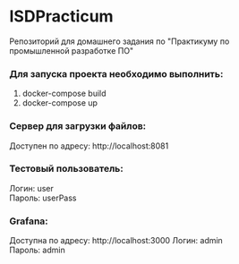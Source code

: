 # ISDPracticum
Репозиторий для домашнего задания по "Практикуму по промышленной разработке ПО"

### Для запуска проекта необходимо выполнить:
1) docker-compose build
2) docker-compose up

### Сервер для загрузки файлов:
Доступен по адресу: http://localhost:8081

### Тестовый пользователь:  
Логин: user  
Пароль: userPass  

### Grafana:
Доступна по адресу: http://localhost:3000
Логин: admin  
Пароль: admin 
